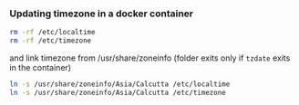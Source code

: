 ### Updating timezone in a docker container
```sh
rm -rf /etc/localtime
rm -rf /etc/timezone
```

and link timezone from /usr/share/zoneinfo (folder exits only if `tzdate` exits in the container)
```sh
ln -s /usr/share/zoneinfo/Asia/Calcutta /etc/localtime
ln -s /usr/share/zoneinfo/Asia/Calcutta /etc/timezone
```
